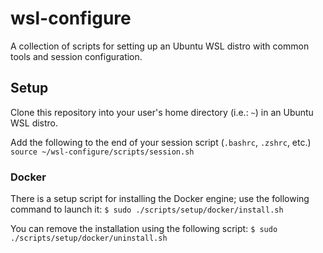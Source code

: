 # wsl-configure
A collection of scripts for setting up an Ubuntu WSL distro with common tools and session configuration.

## Setup

Clone this repository into your user's home directory (i.e.: `~`) in an Ubuntu WSL distro.

Add the following to the end of your session script (`.bashrc`, `.zshrc`, etc.)
```source ~/wsl-configure/scripts/session.sh```

### Docker
There is a setup script for installing the Docker engine; use the following command to launch it:
```$ sudo ./scripts/setup/docker/install.sh```

You can remove the installation using the following script:
```$ sudo ./scripts/setup/docker/uninstall.sh```
